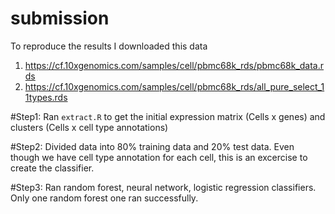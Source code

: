 # submission

To reproduce the results I downloaded this data
1. https://cf.10xgenomics.com/samples/cell/pbmc68k_rds/pbmc68k_data.rds
2. https://cf.10xgenomics.com/samples/cell/pbmc68k_rds/all_pure_select_11types.rds

#Step1: Ran `extract.R` to get the initial expression matrix (Cells x genes) and clusters (Cells x cell type annotations) 


#Step2: Divided data into 80% training data and 20% test data. Even though we have cell type annotation for each cell, this is an excercise to create the classifier.


#Step3: Ran random forest, neural network, logistic regression classifiers. Only one random forest one ran successfully.


